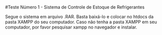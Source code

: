 #Teste Número 1 - Sistema de Controle de Estoque de Refrigerantes

Segue o sistema em arquivo .RAR. Basta baixá-lo e colocar no htdocs da pasta XAMPP do seu computador. Caso não tenha a pasta XAMPP em seu computador, por favor pesquisar xampp no navegador e instalar.
